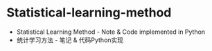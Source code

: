 # Statistical-learning-method
* Statistical Learning Method - Note & Code implemented in Python
* 统计学习方法 - 笔记 & 代码Python实现

